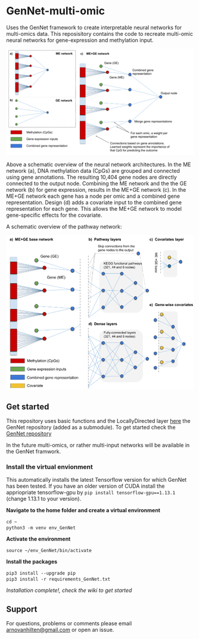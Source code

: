 # GenNet-multi-omic


Uses the GenNet framework to create interpretable neural networks for multi-omics data. This reposisitory contains the code to recreate multi-omic neural networks for gene-expression and methylation input. 



<img src="https://github.com/ArnovanHilten/GenNet-multi-omic/blob/main/images/Figure1.png">

Above a schematic overview of the neural network architectures. In the ME network (a), DNA methylation data (CpGs) are grouped and connected using gene annotations. The resulting 10,404 gene nodes are directly connected to the output node. Combining the ME network and the the GE network (b) for gene expression, results in the ME+GE network (c). In the ME+GE network each gene has a node per omic and a combined gene representation. Design (d) adds a covariate input to the combined gene representation for each gene. This allows the ME+GE network to model gene-specific effects for the covariate.


A schematic overview of the pathway network:

<img src="https://github.com/ArnovanHilten/GenNet-multi-omic/blob/main/images/Figure2.png">


## Get started
This repository uses basic functions and the LocallyDirected layer [here](https://github.com/ArnovanHilten/GenNet/blob/master/GenNet_utils/LocallyDirectedConnected_tf2.py)
<a name="how"/> the GenNet repository (added as a submodule). To get started check the [GenNet repository](https://github.com/ArnovanHilten/GenNet/#2-getting-started)

In the future multi-omics, or rather multi-input networks will be available in the GenNet framwork. 


### Install the virtual envionment
This automatically installs the latest Tensorflow version for which GenNet has been tested. If you have an older version of CUDA install the appriopriate tensorflow-gpu by
`pip install tensorflow-gpu==1.13.1` (change 1.13.1 to your version).

**Navigate to the home folder and create a virtual environment**
```
cd ~
python3 -m venv env_GenNet
```

**Activate the environment**
```
source ~/env_GenNet/bin/activate
```

**Install the packages**
```
pip3 install --upgrade pip
pip3 install -r requirements_GenNet.txt

```
*Installation complete!, check the wiki to get started*


## Support

For questions, problems or comments please email arnovanhilten@gmail.com or open an issue.






